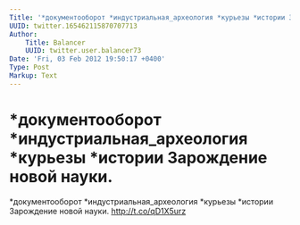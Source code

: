 ```yaml
---
Title: '*документооборот *индустриальная_археология *курьезы *истории Зарождение новой науки.'
UUID: twitter.165462115870707713
Author:
    Title: Balancer
    UUID: twitter.user.balancer73
Date: 'Fri, 03 Feb 2012 19:50:17 +0400'
Type: Post
Markup: Text
---
```


# *документооборот *индустриальная_археология *курьезы *истории Зарождение новой науки.

*документооборот *индустриальная_археология *курьезы
*истории Зарождение новой науки. http://t.co/qD1X5urz